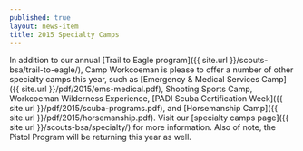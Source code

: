 ```yaml
---
published: true
layout: news-item
title: 2015 Specialty Camps
---
```


In addition to our annual [Trail to Eagle program]({{ site.url }}/scouts-bsa/trail-to-eagle/),
Camp Workcoeman is please to offer a number of other specialty camps this year,
such as [Emergency & Medical Services Camp]({{ site.url }}/pdf/2015/ems-medical.pdf),
Shooting Sports Camp, Workcoeman Wilderness Experience,
[PADI Scuba Certification Week]({{ site.url }}/pdf/2015/scuba-programs.pdf),
and [Horsemanship Camp]({{ site.url }}/pdf/2015/horsemanship.pdf). Visit our
[specialty camps page]({{ site.url }}/scouts-bsa/specialty/) for more
information. Also of note, the Pistol Program will be returning this year
as well.
